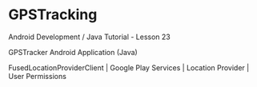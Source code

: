 # GPSTracking

Android Development / Java Tutorial - Lesson 23

GPSTracker Android Application (Java)

FusedLocationProviderClient | Google Play Services | Location Provider | User Permissions
